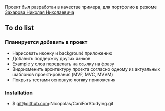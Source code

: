 
Проект был разработан в качестве примера, для портфолио в резюме [Захарова Николая Николаевича](https://hh.ru/applicant/resumes/view?resume=c49bbdf2ff0513d8f10039ed1f31795a77336e/)

## To do list
### Планируется добавить в проект
- Нарисовать иконку и background приложению
- Добавить поддержку других языков
- Example у слов переделать на ссылку на фразу
- Видоизменить архитектуру проекта согласно одному из актуальных шаблонов проектирования (MVP, MVC, MVVM)
- Покрыть тестами основную логику приложения

### Installation

- $ git@github.com:Nicopolas/CardForStudying.git